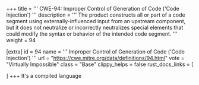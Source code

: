 +++
title = '''
CWE-94: Improper Control of Generation of Code ('Code Injection')
'''
description	= '''
The product constructs all or part of a code segment using externally-influenced input from an upstream component, but it does not neutralize or incorrectly neutralizes special elements that could modify the syntax or behavior of the intended code segment.
'''
weight = 94

[extra]
id = 94
name = '''
Improper Control of Generation of Code ('Code Injection')
'''
url = "https://cwe.mitre.org/data/definitions/94.html"
vote = "Virtually Impossible"
class = "Base"
clippy_helps = false
rust_docs_links = [
	
]
+++
It's a compiled language